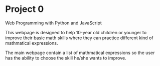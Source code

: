 # Project 0

Web Programming with Python and JavaScript

This webpage is designed to help 10-year old children or younger to improve their basic math skills where they can practice different kind of mathmatical expressions. 

The main webpage contain a list of mathmatical expressions so the user has the ability to choose the skill he/she wants to improve.
